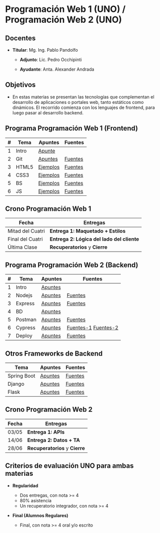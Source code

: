 # Programación Web 1 (UNO) / Programación Web 2 (UNO)

## Docentes

* **Titular**: Mg. Ing. Pablo Pandolfo

  * **Adjunto**: Lic. Pedro Occhipinti

  * **Ayudante**: Anta. Alexander Andrada

## Objetivos

* En estas materias se presentan las tecnologías que complementan el desarrollo de aplicaciones o portales web, tanto estáticos como dinámicos. El recorrido comienza con los lenguajes de frontend, para luego pasar al desarrollo backend.

## Programa Programación Web 1 (Frontend)

| # | Tema | Apuntes | Fuentes |
| -- | -- | -- | -- |
| 1 | Intro | [Apunte](doc/intro.md) | |
| 2 | Git | [Apuntes](doc/git.md) | [Fuentes](https://docs.github.com/es) |
| 3 | HTML5 | [Ejemplos](proy/proyectos_frontend/HTML/)| [Fuentes](https://developer.mozilla.org/es/docs/Web/HTML) |
| 4 | CSS3 | [Ejemplos](proy/proyectos_frontend/CSS/) | [Fuentes](https://developer.mozilla.org/es/docs/Web/CSS) |
| 5 | BS | [Ejemplos](proy/proyectos_frontend/BS/) | [Fuentes](https://getbootstrap.com) |
| 6 | JS | [Ejemplos](proy/proyectos_frontend/JS/) | [Fuentes](https://developer.mozilla.org/es/docs/Web/JavaScript/Reference) |

## Crono Programación Web 1

| Fecha | Entregas |
| -- | -- |
| Mitad del Cuatri | **Entrega 1: Maquetado + Estilos** |
| Final del Cuatri | **Entrega 2: Lógica del lado del cliente** |
| Última Clase | **Recuperatorios** y **Cierre** |

## Programa Programación Web 2 (Backend)

| # | Tema | Apuntes | Fuentes |
| -- | -- | -- | -- |
| 1 | Intro| [Apuntes](doc/intro2.md) | |
| 2 | Nodejs | [Apuntes](doc/nodejs.md) | [Fuentes](https://nodejs.org/) |
| 3 | Express | [Apuntes](doc/express.md) | [Fuentes](https://expressjs.com/es/) |
| 4 | BD | [Apuntes](doc/bd.md) | |
| 5 | Postman | [Apuntes](doc/postman.md) | [Fuentes](https://www.postman.com/) |
| 6 | Cypress | [Apuntes](doc/cypress.md) | [Fuentes-1](https://www.cypress.io/) [Fuentes-2](https://docs.cypress.io/guides/overview/why-cypress)|
| 7 | Deploy | [Apuntes](doc/deploy.md) | [Fuentes](https://www.heroku.com/) |

## Otros Frameworks de Backend

| Tema | Apuntes | Fuentes |
| -- | -- | -- |
| Spring Boot | [Apuntes](doc/spring-boot.md) | [Fuentes](https://spring.io/projects/spring-boot) |
| Django | [Apuntes](doc/django.md) | [Fuentes](https://www.djangoproject.com) |
| Flask | [Apuntes](doc/flask.md) | [Fuentes](https://flask-es.readthedocs.io) |

## Crono Programación Web 2

| Fecha | Entregas |
| -- | -- |
| 03/05 | **Entrega 1: APIs** |
| 14/06 | **Entrega 2: Datos + TA** |
| 28/06 | **Recuperatorios** y **Cierre** |

## Criterios de evaluación UNO para ambas materias

* **Regularidad**
  * Dos entregas, con nota >= 4
  * 80% asistencia
  * Un recuperatorio integrador, con nota >= 4

* **Final (Alumnos Regulares)**
  * Final, con nota >= 4 oral y/o escrito
